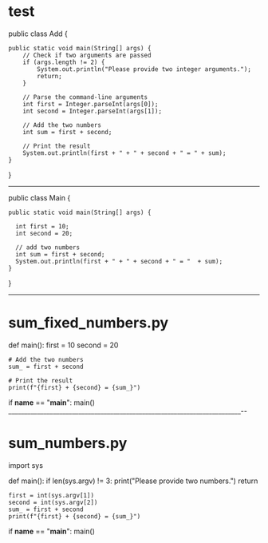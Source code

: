 # test
public class Add {

    public static void main(String[] args) {
        // Check if two arguments are passed
        if (args.length != 2) {
            System.out.println("Please provide two integer arguments.");
            return;
        }

        // Parse the command-line arguments
        int first = Integer.parseInt(args[0]);
        int second = Integer.parseInt(args[1]);

        // Add the two numbers
        int sum = first + second;

        // Print the result
        System.out.println(first + " + " + second + " = " + sum);
    }
}

_____________________________________________________________________________
public class Main {

    public static void main(String[] args) {
      
      int first = 10;
      int second = 20;
  
      // add two numbers
      int sum = first + second;
      System.out.println(first + " + " + second + " = "  + sum);
    }
}

____________________________________________________________________



# sum_fixed_numbers.py

def main():
    first = 10
    second = 20

    # Add the two numbers
    sum_ = first + second

    # Print the result
    print(f"{first} + {second} = {sum_}")

if __name__ == "__main__":
    main()
_________________________________________________________________________--


# sum_numbers.py

import sys

def main():
    if len(sys.argv) != 3:
        print("Please provide two numbers.")
        return

    first = int(sys.argv[1])
    second = int(sys.argv[2])
    sum_ = first + second
    print(f"{first} + {second} = {sum_}")

if __name__ == "__main__":
    main()
